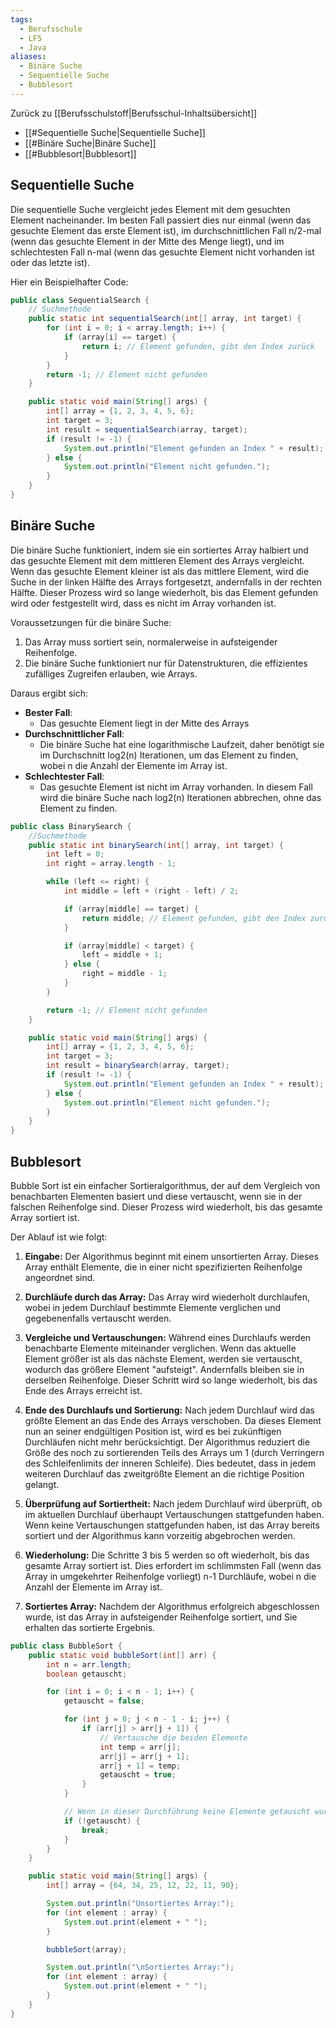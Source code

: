 ```yaml
---
tags:
  - Berufsschule
  - LF5
  - Java
aliases:
  - Binäre Suche
  - Sequentielle Suche
  - Bubblesort
---
```

Zurück zu [[Berufsschulstoff|Berufsschul-Inhaltsübersicht]]

- [[#Sequentielle Suche|Sequentielle Suche]]
- [[#Binäre Suche|Binäre Suche]]
- [[#Bubblesort|Bubblesort]]
## Sequentielle Suche

Die sequentielle Suche vergleicht jedes Element mit dem gesuchten Element nacheinander. Im besten Fall passiert dies nur einmal (wenn das gesuchte Element das erste Element ist), im durchschnittlichen Fall n/2-mal (wenn das gesuchte Element in der Mitte des Menge liegt), und im schlechtesten Fall n-mal (wenn das gesuchte Element nicht vorhanden ist oder das letzte ist). 

Hier ein Beispielhafter Code:

```java
public class SequentialSearch {
	// Suchmethode
    public static int sequentialSearch(int[] array, int target) {
        for (int i = 0; i < array.length; i++) {
            if (array[i] == target) {
                return i; // Element gefunden, gibt den Index zurück
            }
        }
        return -1; // Element nicht gefunden
    }

    public static void main(String[] args) {
        int[] array = {1, 2, 3, 4, 5, 6};
        int target = 3;
        int result = sequentialSearch(array, target);
        if (result != -1) {
            System.out.println("Element gefunden an Index " + result);
        } else {
            System.out.println("Element nicht gefunden.");
        }
    }
}
```

## Binäre Suche

Die binäre Suche funktioniert, indem sie ein sortiertes Array halbiert und das gesuchte Element mit dem mittleren Element des Arrays vergleicht. Wenn das gesuchte Element kleiner ist als das mittlere Element, wird die Suche in der linken Hälfte des Arrays fortgesetzt, andernfalls in der rechten Hälfte. Dieser Prozess wird so lange wiederholt, bis das Element gefunden wird oder festgestellt wird, dass es nicht im Array vorhanden ist.

Voraussetzungen für die binäre Suche:

1. Das Array muss sortiert sein, normalerweise in aufsteigender Reihenfolge.
2. Die binäre Suche funktioniert nur für Datenstrukturen, die effizientes zufälliges Zugreifen erlauben, wie Arrays.

Daraus ergibt sich:
- **Bester Fall**:
	- Das gesuchte Element liegt in der Mitte des Arrays
- **Durchschnittlicher Fall**:
	- Die binäre Suche hat eine logarithmische Laufzeit, daher benötigt sie im Durchschnitt log2(n) Iterationen, um das Element zu finden, wobei n die Anzahl der Elemente im Array ist.
- **Schlechtester Fall**:
	- Das gesuchte Element ist nicht im Array vorhanden. In diesem Fall wird die binäre Suche nach log2(n) Iterationen abbrechen, ohne das Element zu finden.

```java
public class BinarySearch {
	//Suchmethode
    public static int binarySearch(int[] array, int target) {
        int left = 0;
        int right = array.length - 1;

        while (left <= right) {
            int middle = left + (right - left) / 2;

            if (array[middle] == target) {
                return middle; // Element gefunden, gibt den Index zurück
            }

            if (array[middle] < target) {
                left = middle + 1;
            } else {
                right = middle - 1;
            }
        }

        return -1; // Element nicht gefunden
    }

    public static void main(String[] args) {
        int[] array = {1, 2, 3, 4, 5, 6};
        int target = 3;
        int result = binarySearch(array, target);
        if (result != -1) {
            System.out.println("Element gefunden an Index " + result);
        } else {
            System.out.println("Element nicht gefunden.");
        }
    }
}
```

## Bubblesort

Bubble Sort ist ein einfacher Sortieralgorithmus, der auf dem Vergleich von benachbarten Elementen basiert und diese vertauscht, wenn sie in der falschen Reihenfolge sind. Dieser Prozess wird wiederholt, bis das gesamte Array sortiert ist.

Der Ablauf ist wie folgt:

1. **Eingabe:** Der Algorithmus beginnt mit einem unsortierten Array. Dieses Array enthält Elemente, die in einer nicht spezifizierten Reihenfolge angeordnet sind.
    
2. **Durchläufe durch das Array:** Das Array wird wiederholt durchlaufen, wobei in jedem Durchlauf bestimmte Elemente verglichen und gegebenenfalls vertauscht werden.
    
3. **Vergleiche und Vertauschungen:** Während eines Durchlaufs werden benachbarte Elemente miteinander verglichen. Wenn das aktuelle Element größer ist als das nächste Element, werden sie vertauscht, wodurch das größere Element "aufsteigt". Andernfalls bleiben sie in derselben Reihenfolge. Dieser Schritt wird so lange wiederholt, bis das Ende des Arrays erreicht ist.
    
4. **Ende des Durchlaufs und Sortierung:** Nach jedem Durchlauf wird das größte Element an das Ende des Arrays verschoben. Da dieses Element nun an seiner endgültigen Position ist, wird es bei zukünftigen Durchläufen nicht mehr berücksichtigt. Der Algorithmus reduziert die Größe des noch zu sortierenden Teils des Arrays um 1 (durch Verringern des Schleifenlimits der inneren Schleife). Dies bedeutet, dass in jedem weiteren Durchlauf das zweitgrößte Element an die richtige Position gelangt.
    
5. **Überprüfung auf Sortiertheit:** Nach jedem Durchlauf wird überprüft, ob im aktuellen Durchlauf überhaupt Vertauschungen stattgefunden haben. Wenn keine Vertauschungen stattgefunden haben, ist das Array bereits sortiert und der Algorithmus kann vorzeitig abgebrochen werden.
    
6. **Wiederholung:** Die Schritte 3 bis 5 werden so oft wiederholt, bis das gesamte Array sortiert ist. Dies erfordert im schlimmsten Fall (wenn das Array in umgekehrter Reihenfolge vorliegt) n-1 Durchläufe, wobei n die Anzahl der Elemente im Array ist.
    
7. **Sortiertes Array:** Nachdem der Algorithmus erfolgreich abgeschlossen wurde, ist das Array in aufsteigender Reihenfolge sortiert, und Sie erhalten das sortierte Ergebnis.

```java
public class BubbleSort {
    public static void bubbleSort(int[] arr) {
        int n = arr.length;
        boolean getauscht;

        for (int i = 0; i < n - 1; i++) {
            getauscht = false;

            for (int j = 0; j < n - 1 - i; j++) {
                if (arr[j] > arr[j + 1]) {
                    // Vertausche die beiden Elemente
                    int temp = arr[j];
                    arr[j] = arr[j + 1];
                    arr[j + 1] = temp;
                    getauscht = true;
                }
            }

            // Wenn in dieser Durchführung keine Elemente getauscht wurden, ist das Array bereits sortiert
            if (!getauscht) {
                break;
            }
        }
    }

    public static void main(String[] args) {
        int[] array = {64, 34, 25, 12, 22, 11, 90};

        System.out.println("Unsortiertes Array:");
        for (int element : array) {
            System.out.print(element + " ");
        }

        bubbleSort(array);

        System.out.println("\nSortiertes Array:");
        for (int element : array) {
            System.out.print(element + " ");
        }
    }
}

```